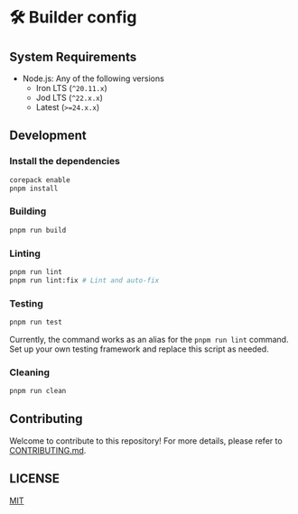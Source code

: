 # 🛠️ Builder config

## System Requirements

- Node.js: Any of the following versions
  - Iron LTS (`^20.11.x`)
  - Jod LTS (`^22.x.x`)
  - Latest (`>=24.x.x`)

## Development

### Install the dependencies

```sh
corepack enable
pnpm install
```

### Building

```sh
pnpm run build
```

### Linting

```sh
pnpm run lint
pnpm run lint:fix # Lint and auto-fix
```

### Testing

```sh
pnpm run test
```

Currently, the command works as an alias for the `pnpm run lint` command.
Set up your own testing framework and replace this script as needed.

### Cleaning

```sh
pnpm run clean
```

## Contributing

Welcome to contribute to this repository! For more details,
please refer to [CONTRIBUTING.md](.github/CONTRIBUTING.md).

## LICENSE

[MIT](./LICENSE)

